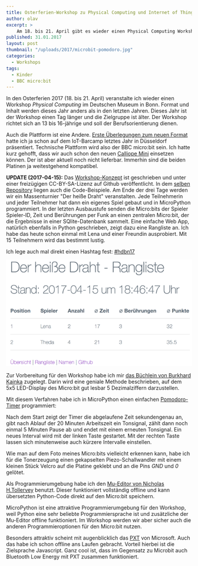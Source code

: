 ```yaml
---
title: Osterferien-Workshop zu Physical Computing und Internet of Things
author: olav
excerpt: >
    Am 18. bis 21. April gibt es wieder einen Physical Computing Workshop im Deutschen Museum in Bonn. Dieses Jahr läuft alles ganz anders.
published: 31.01.2017
layout: post
thumbnail: "/uploads/2017/microbit-pomodoro.jpg"
categories:
  - Workshops
tags:
  - Kinder
  - BBC micro:bit
---
```

In den Osterferien 2017 (18. bis 21. April) veranstalte ich wieder einen Workshop *Physical Computing* im Deutschen Museum in Bonn. Format und Inhalt werden dieses Jahr anders als in den letzten Jahren. Dieses Jahr ist der Workshop einen Tag länger und die Zielgruppe ist älter. Der Workshop richtet sich an 13 bis 16-jährige und soll der Berufsorientierung dienen.

Auch die Plattform ist eine Andere. [Erste Überlegungen zum neuen Format](/iot/) hatte ich ja schon auf dem IoT-Barcamp letztes Jahr in Düsseldorf präsentiert. Technische Plattform wird also der BBC micro:bit sein. Ich hatte kurz gehofft, dass wir auch schon den neuen [Calliope Mini](http://calliope.cc/ueber-mini) einsetzen können. Der ist aber aktuell noch nicht lieferbar. Immerhin sind die beiden Platinen ja weitestgehend kompatibel.

**UPDATE (2017-04-15):** Das [Workshop-Konzept](https://github.com/tinkerthon/Der-heisse-Draht-2017/raw/master/workshop-konzept.pdf) ist geschrieben und unter einer freizügigen CC-BY-SA-Lizenz auf Github veröffentlicht. In dem [selben Repository](https://github.com/tinkerthon/Der-heisse-Draht-2017/) liegen auch die Code-Beispiele. Am Ende der drei Tage werden wir ein Massenturnier "Der heiße Draht" veranstalten. Jede Teilnehmerin und jeder Teilnehmer hat dann ein eigenes Spiel gebaut und in MicroPython programmiert. In der letzten Ausbaustufe senden die Micro:bits der Spieler Spieler-ID, Zeit und Berührungen per Funk an einen zentralen Micro:bit, der die Ergebnisse in einer SQlite-Datenbank sammelt. Eine einfache Web App, natürlich ebenfalls in Python geschrieben, zeigt dazu eine Rangliste an. Ich habe das heute schon einmal mit Lena und einer Freundin ausprobiert. Mit 15 Teilnehmern wird das bestimmt lustig. 

Ich lege auch mal direkt einen Hashtag fest: [#hdbn17](https://twitter.com/hashtag/hdbn17?f=tweets)

![Thumbnail](/uploads/2017/rangliste-720.png)

Zur Vorbereitung für den Workshop habe ich mir [das Büchlein von Burkhard Kainka](http://amzn.to/2kP048z) zugelegt. Darin wird eine geniale Methode beschrieben, auf dem 5x5 LED-Display des Micro:bit gut lesbar 5 Dezimalziffern darzustellen.

Mit diesem Verfahren habe ich in MicroPython einen einfachen [Pomodoro-Timer](https://de.wikipedia.org/wiki/Pomodoro-Technik) programmiert:

<script src="https://gist.github.com/oschettler/c14aa3c7af3666aacffce028b9e4f7ec.js"></script>

Nach dem Start zeigt der Timer die abgelaufene Zeit sekundengenau an, gibt nach Ablauf der 20 Minuten Arbeitszeit ein Tonsignal, zählt dann noch einmal 5 Minuten Pause ab und endet mit einem erneuten Tonsignal. Ein neues Interval wird mit der linken Taste gestartet. Mit der rechten Taste lassen sich minutenweise auch kürzere Intervalle einstellen.

Wie man auf dem Foto meines Micro:bits vielleicht erkennen kann, habe ich für die Tonerzeugung einen gekapselten Piezo-Schallwandler mit einem kleinen Stück Velcro auf die Platine geklebt und an die Pins *GND* und *0* gelötet.    

Als Programmierumgebung habe ich den [Mu-Editor von Nicholas H.Tollervey](https://codewith.mu/) benutzt. Dieser funktioniert vollständig offline und kann übersetzten Python-Code direkt auf den Micro:bit speichern.

MicroPython ist eine attraktive Programmierumgebung für den Workshop, weil Python eine sehr beliebte Programmiersprache ist und zusätzliche der Mu-Editor offline funktioniert. Im Workshop werden wir aber sicher auch die anderen Programmieroptionen für den Micro:bit nutzen.

Besonders attraktiv scheint mit augenblicklich das [PXT](https://pxt.microbit.org/) von Microsoft. Auch das habe ich schon offline ans Laufen gebracht. Vorteil hierbei ist die Zielsprache Javascript. Ganz cool ist, dass im Gegensatz zu Microbit auch Bluetooth Low Energy mit PXT zusammen funktioniert.
